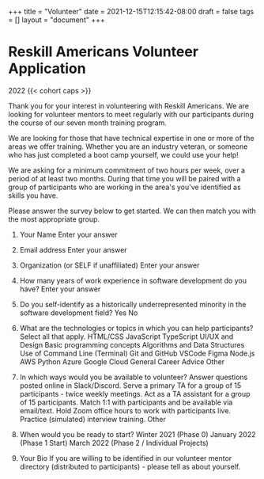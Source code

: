 +++
title = "Volunteer"
date = 2021-12-15T12:15:42-08:00
draft = false
tags = []
layout = "document"
+++

# Reskill Americans Volunteer Application
2022 {{< cohort caps >}}

Thank you for your interest in volunteering with Reskill Americans.  We are
looking for volunteer mentors to meet regularly with our participants during the
course of our seven month training program.

We are looking for those that have technical expertise in one or more of the
areas we offer training.  Whether you are an industry veteran, or someone who
has just completed a boot camp yourself, we could use your help!

We are asking for a minimum commitment of two hours per week, over a period of at
least two months.  During that time you will be paired with a group of
participants who are working in the area's you've identified as skills you have.

Please answer the survey below to get started.  We can then match you with the
most appropriate group.

1. Your Name
Enter your answer

2. Email address
Enter your answer

3. Organization
(or SELF if unaffiliated)
Enter your answer

4. How many years of work experience in software development do you have?
Enter your answer

5. Do you self-identify as a historically underrepresented minority in the software development field?
Yes
No

6. What are the technologies or topics in which you can help participants?
Select all that apply.
HTML/CSS
JavaScript
TypeScript
UI/UX and Design
Basic programming concepts
Algorithms and Data Structures
Use of Command Line (Terminal)
Git and GitHub
VSCode
Figma
Node.js
AWS
Python
Azure
Google Cloud
General Career Advice
Other

7. In which ways would you be available to volunteer?
Answer questions posted online in Slack/Discord.
Serve a primary TA for a group of 15 participants - twice weekly meetings.
Act as a TA assistant for a group of 15 participants.
Match 1:1 with participants and be available via email/text.
Hold Zoom office hours to work with participants live.
Practice (simulated) interview training.
Other

8. When would you be ready to start?
Winter 2021 (Phase 0)
January 2022 (Phase 1 Start)
March 2022 (Phase 2 / Individual Projects)

9. Your Bio
If you are willing to be identified in our volunteer mentor directory (distributed to participants) - please tell as about yourself.
